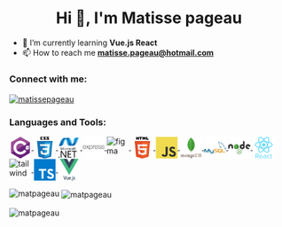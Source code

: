 <h1 align="center">Hi 👋, I'm Matisse pageau</h1>

- 🌱 I’m currently learning **Vue.js React**
- 📫 How to reach me **matisse.pageau@hotmail.com**

<h3 align="left">Connect with me:</h3>
<p align="left">
<a href="https://instagram.com/matissepageau" target="blank"><img align="center" src="https://raw.githubusercontent.com/rahuldkjain/github-profile-readme-generator/master/src/images/icons/Social/instagram.svg" alt="matissepageau" height="30" width="40" /></a>
</p>

<h3 align="left">Languages and Tools:</h3>
<p align="left">
  <a href="https://www.w3schools.com/cs/" target="_blank" rel="noreferrer">
    <img src="https://raw.githubusercontent.com/devicons/devicon/master/icons/csharp/csharp-original.svg" alt="csharp" width="40" height="40" style="border: none; outline: none; display: inline-block; vertical-align: middle;" />
  </a><a href="https://www.w3schools.com/css/" target="_blank" rel="noreferrer">
    <img src="https://raw.githubusercontent.com/devicons/devicon/master/icons/css3/css3-original-wordmark.svg" alt="css3" width="40" height="40" style="border: none; outline: none; display: inline-block; vertical-align: middle;" />
  </a><a href="https://dotnet.microsoft.com/" target="_blank" rel="noreferrer">
    <img src="https://raw.githubusercontent.com/devicons/devicon/master/icons/dot-net/dot-net-original-wordmark.svg" alt="dotnet" width="40" height="40" style="border: none; outline: none; display: inline-block; vertical-align: middle;" />
  </a><a href="https://expressjs.com" target="_blank" rel="noreferrer">
    <img src="https://raw.githubusercontent.com/devicons/devicon/master/icons/express/express-original-wordmark.svg" alt="express" width="40" height="40" style="border: none; outline: none; display: inline-block; vertical-align: middle;" />
  </a><a href="https://www.figma.com/" target="_blank" rel="noreferrer">
    <img src="https://www.vectorlogo.zone/logos/figma/figma-icon.svg" alt="figma" width="40" height="40" style="border: none; outline: none; display: inline-block; vertical-align: middle;" />
  </a><a href="https://www.w3.org/html/" target="_blank" rel="noreferrer">
    <img src="https://raw.githubusercontent.com/devicons/devicon/master/icons/html5/html5-original-wordmark.svg" alt="html5" width="40" height="40" style="border: none; outline: none; display: inline-block; vertical-align: middle;" />
  </a><a href="https://developer.mozilla.org/en-US/docs/Web/JavaScript" target="_blank" rel="noreferrer">
    <img src="https://raw.githubusercontent.com/devicons/devicon/master/icons/javascript/javascript-original.svg" alt="javascript" width="40" height="40" style="border: none; outline: none; display: inline-block; vertical-align: middle;" />
  </a><a href="https://www.mongodb.com/" target="_blank" rel="noreferrer">
    <img src="https://raw.githubusercontent.com/devicons/devicon/master/icons/mongodb/mongodb-original-wordmark.svg" alt="mongodb" width="40" height="40" style="border: none; outline: none; display: inline-block; vertical-align: middle;" />
  </a><a href="https://www.mysql.com/" target="_blank" rel="noreferrer">
    <img src="https://raw.githubusercontent.com/devicons/devicon/master/icons/mysql/mysql-original-wordmark.svg" alt="mysql" width="40" height="40" style="border: none; outline: none; display: inline-block; vertical-align: middle;" />
  </a><a href="https://nodejs.org" target="_blank" rel="noreferrer">
    <img src="https://raw.githubusercontent.com/devicons/devicon/master/icons/nodejs/nodejs-original-wordmark.svg" alt="nodejs" width="40" height="40" style="border: none; outline: none; display: inline-block; vertical-align: middle;" />
  </a><a href="https://reactjs.org/" target="_blank" rel="noreferrer">
    <img src="https://raw.githubusercontent.com/devicons/devicon/master/icons/react/react-original-wordmark.svg" alt="react" width="40" height="40" style="border: none; outline: none; display: inline-block; vertical-align: middle;" />
  </a><a href="https://tailwindcss.com/" target="_blank" rel="noreferrer">
    <img src="https://www.vectorlogo.zone/logos/tailwindcss/tailwindcss-icon.svg" alt="tailwind" width="40" height="40" style="border: none; outline: none; display: inline-block; vertical-align: middle;" />
  </a><a href="https://www.typescriptlang.org/" target="_blank" rel="noreferrer">
    <img src="https://raw.githubusercontent.com/devicons/devicon/master/icons/typescript/typescript-original.svg" alt="typescript" width="40" height="40" style="border: none; outline: none; display: inline-block; vertical-align: middle;" />
  </a><a href="https://vuejs.org/" target="_blank" rel="noreferrer">
    <img src="https://raw.githubusercontent.com/devicons/devicon/master/icons/vuejs/vuejs-original-wordmark.svg" alt="vuejs" width="40" height="40" style="border: none; outline: none; display: inline-block; vertical-align: middle;" />
  </a>
</p>

<p><img align="left" src="https://github-readme-stats.vercel.app/api/top-langs?username=matpageau&show_icons=true&theme=onedark&locale=en&layout=compact" alt="matpageau" /></p>

<p>&nbsp;<img align="center" src="https://github-readme-stats.vercel.app/api?username=matpageau&show_icons=true&theme=onedark&locale=en" alt="matpageau" /></p>

<p><img align="center" src="https://github-readme-streak-stats.herokuapp.com/?user=matpageau&" alt="matpageau" /></p>
